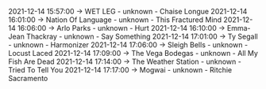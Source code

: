 2021-12-14 15:57:00 -> WET LEG - unknown - Chaise Longue
2021-12-14 16:01:00 -> Nation Of Language - unknown - This Fractured Mind
2021-12-14 16:06:00 -> Arlo Parks - unknown - Hurt
2021-12-14 16:10:00 -> Emma-Jean Thackray - unknown - Say Something
2021-12-14 17:01:00 -> Ty Segall - unknown - Harmonizer
2021-12-14 17:06:00 -> Sleigh Bells - unknown - Locust Laced
2021-12-14 17:09:00 -> The Vega Bodegas - unknown - All My Fish Are Dead
2021-12-14 17:14:00 -> The Weather Station - unknown - Tried To Tell You
2021-12-14 17:17:00 -> Mogwai - unknown - Ritchie Sacramento
